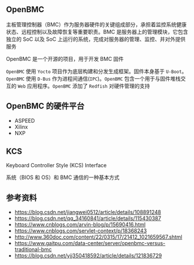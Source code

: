 ## OpenBMC

主板管理控制器（BMC）作为服务器硬件的关键组成部分，承担着监控系统健康状态、远程控制以及故障恢复等重要职责。BMC 是服务器上的管理模块，它包含独立的 SoC 以及 SoC 上运行的系统，完成对服务器的管理、监控、并对外提供服务

OpenBMC 是一个开源的项目，用于开发 BMC 固件

`OpenBMC` 使用 `Yocto` 项目作为底层构建和分发生成框架。固件本身基于 `U-Boot`。`OpenBMC` 使用 `D-Bus` 作为进程间通信(`IPC`)。`OpenBMC` 包含一个用于与固件堆栈交互的 `Web` 应用程序。`OpenBMC` 添加了 `Redfish` 对硬件管理的支持

## OpenBMC  的硬件平台

- ASPEED
- Xilinx
- NXP

## KCS

Keyboard Controller Style (KCS) Interface

系统（BIOS 和 OS）和 BMC 通信的一种基本方式

## 参考资料

- <https://blog.csdn.net/jiangwei0512/article/details/108891248>
- <https://blog.csdn.net/qq_34160841/article/details/115430387>
- <https://www.cnblogs.com/arvin-blog/p/15690416.html>
- <https://www.cnblogs.com/servlet-context/p/18368243>
- <http://www.360doc.com/content/22/0315/17/21412_1021659567.shtml>
- <https://www.gaitpu.com/data-center/server/openbmc-versus-traditional-bmc>
- <https://blog.csdn.net/yjj350418592/article/details/121836729>
